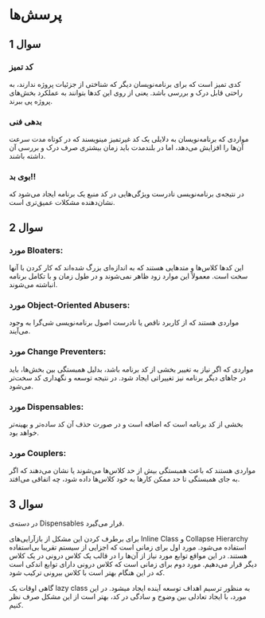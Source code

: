 # پرسش‌ها
## سوال 1
### کد تمیز
کدی تمیز است که برای برنامه‌نویسان دیگر که شناختی از جزئیات پروژه ندارند، به راحتی قابل درک و بررسی باشد. یعنی از روی این کدها بتوانند به عملکرد بخش‌های پروژه پی ببرند.
### بدهی فنی
مواردی که برنامه‌نویسان به دلایلی یک کد غیرتمیز مینویسند که در کوتاه مدت سرعت آن‌ها را افزایش می‌دهد، اما در بلندمدت باید زمان بیشتری صرف درک و بررسی آن داشته باشند.
### بوی بد!!
در نتیجه‌ی برنامه‌نویسی نادرست ویژگی‌هایی در کد منبع یک برنامه ایجاد می‌شود که نشان‌دهنده مشکلات عمیق‌تری است.

## سوال 2
### مورد Bloaters:
این کدها کلاس‌ها و متدهایی هستند که به اندازه‌ای بزرگ شده‌اند که کار کردن با آنها سخت است. معمولاً این موارد زود ظاهر نمی‌شوند و در طول زمان و با تکامل برنامه انباشته می‌شوند.
### مورد Object-Oriented Abusers:
مواردی هستند که از کاربرد ناقص یا نادرست اصول برنامه‌نویسی شی‌گرا به وجود می‌آیند.
### مورد Change Preventers:
مواردی که اگر نیاز به تغییر بخشی از کد برنامه باشد، بدلیل همبستگی بین بخش‌ها، باید در جاهای دیگر برنامه نیز تغییراتی ایجاد شود. در نتیجه توسعه و نگهداری کد سخت‌تر می‌شود.
### مورد Dispensables:
بخشی از کد برنامه است که اضافه است و در صورت حذف آن کد ساده‌تر و بهینه‌تر خواهد بود.
### مورد Couplers:
مواردی هستند که باعث همبستگی بیش از حد کلاس‌ها می‌شوند یا نشان می‌دهند که اگر به جای همبستگی تا حد ممکن کارها به خود کلاس‌ها داده شود، چه اتفاقی می‌افتد.

## سوال 3
در دسته‌ی Dispensables قرار می‌گیرد.

برای برطرف کردن این مشکل از بازآرایی‌های Inline Class و Collapse Hierarchy استفاده می‌شود. مورد اول برای زمانی است که اجزایی از سیستم تقریبا بی‌استفاده هستند. در این مواقع توابع مورد نیاز از آن‌ها را در قالب یک کلاس درونی در یک کلاس دیگر قرار می‌دهیم. مورد دوم برای زمانی است که کلاس درونی دارای توابع اندکی است که در این هنگام بهتر است با کلاس بیرونی ترکیب شود.

گاهی اوقات یک lazy class به منظور ترسیم اهداف توسعه آینده ایجاد میشود. در این مورد، با ایجاد تعادلی بین وضوح و سادگی در کد، بهتر است از این مشکل صرف نظر کنیم. 
